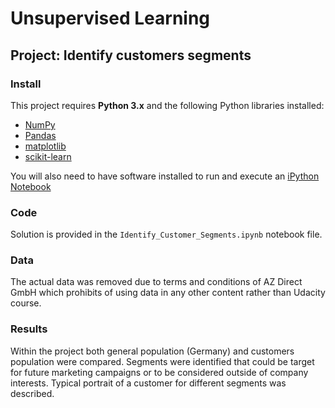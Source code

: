 
# Unsupervised Learning
## Project: Identify customers segments 

### Install

This project requires **Python 3.x** and the following Python libraries installed:

- [NumPy](http://www.numpy.org/)
- [Pandas](http://pandas.pydata.org)
- [matplotlib](http://matplotlib.org/)
- [scikit-learn](http://scikit-learn.org/stable/)

You will also need to have software installed to run and execute an [iPython Notebook](http://ipython.org/notebook.html)

### Code

Solution is provided in the `Identify_Customer_Segments.ipynb` notebook file. 

### Data

The actual data was removed due to terms and conditions of AZ Direct GmbH which prohibits of using data in any other content rather than Udacity course. 

### Results 

Within the project both general population (Germany) and customers population were compared. Segments were identified that could be target for future marketing campaigns or to be considered outside of company interests. Typical portrait of a customer for different segments was described.  
